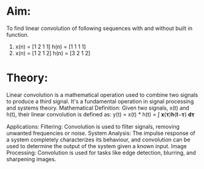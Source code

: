 # Aim:
To find linear convolution of following sequences with and without built in 
function. 
1. x(n) = [1 2 1 1] 
 h(n) = [1 1 1 1] 
2. x(n) = [1 2 1 2] 
 h(n) = [3 2 1 2]
# Theory:
Linear convolution is a mathematical operation used to combine two signals to produce 
a third signal. It's a fundamental operation in signal processing and systems theory.
Mathematical Definition: 
Given two signals, x(t) and h(t), their linear convolution is defined as: 
 y(t) = x(t) * h(t) = ∫ 𝐱(𝛕)𝐡(𝐭−𝛕) 𝐝𝛕
 
Applications: 
Filtering: Convolution is used to filter signals, removing unwanted frequencies 
or noise. 
System Analysis: The impulse response of a system completely characterizes its 
behaviour, and convolution can be used to determine the output of the system 
given a known input. 
Image Processing: Convolution is used for tasks like edge detection, blurring, 
and sharpening images.

